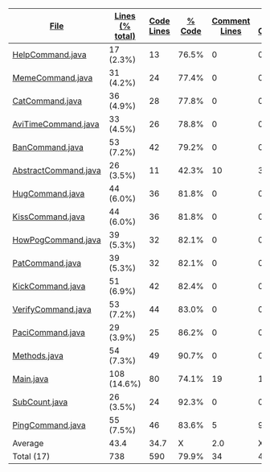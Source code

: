 
|[File](https://github.com/Smaltin/AvilonSubBot/tree/master/statistics%2Ftotal%2Fname_ascending.md%2F)|[Lines (% total)](https://github.com/Smaltin/AvilonSubBot/tree/master/statistics%2Ftotal%2Flines_descending.md%2F)|[Code Lines](https://github.com/Smaltin/AvilonSubBot/tree/master/statistics%2Ftotal%2Fcode_descending.md%2F)|[% Code](https://github.com/Smaltin/AvilonSubBot/tree/master/statistics%2Ftotal%2Fproportion_code_descending.md%2F)|[Comment Lines](https://github.com/Smaltin/AvilonSubBot/tree/master/statistics%2Ftotal%2Fcomments_descending.md%2F)|[% Comment](https://github.com/Smaltin/AvilonSubBot/tree/master/statistics%2Ftotal%2Fproportion_comments_descending.md%2F)|[Blank Lines](https://github.com/Smaltin/AvilonSubBot/tree/master/statistics%2Ftotal%2Fblanks_descending.md%2F)|[% Blank](https://github.com/Smaltin/AvilonSubBot/tree/master/statistics%2Ftotal%2Fproportion_blanks_ascending.md%2F)|
| --- | --- | --- | --- | --- | --- | --- | --- |
|[HelpCommand.java](https://github.com/Smaltin/AvilonSubBot/tree/master/src%2Fmain%2Fjava%2FCommands%2FHelpCommand.java)|17 (2.3%)|13|76.5%|0|0.0%|4|23.5%|
|[MemeCommand.java](https://github.com/Smaltin/AvilonSubBot/tree/master/src%2Fmain%2Fjava%2FCommands%2FMemeCommand.java)|31 (4.2%)|24|77.4%|0|0.0%|7|22.6%|
|[CatCommand.java](https://github.com/Smaltin/AvilonSubBot/tree/master/src%2Fmain%2Fjava%2FCommands%2FCatCommand.java)|36 (4.9%)|28|77.8%|0|0.0%|8|22.2%|
|[AviTimeCommand.java](https://github.com/Smaltin/AvilonSubBot/tree/master/src%2Fmain%2Fjava%2FCommands%2FAviTimeCommand.java)|33 (4.5%)|26|78.8%|0|0.0%|7|21.2%|
|[BanCommand.java](https://github.com/Smaltin/AvilonSubBot/tree/master/src%2Fmain%2Fjava%2FCommands%2FBanCommand.java)|53 (7.2%)|42|79.2%|0|0.0%|11|20.8%|
|[AbstractCommand.java](https://github.com/Smaltin/AvilonSubBot/tree/master/src%2Fmain%2Fjava%2FCommands%2FAbstractCommand.java)|26 (3.5%)|11|42.3%|10|38.5%|5|19.2%|
|[HugCommand.java](https://github.com/Smaltin/AvilonSubBot/tree/master/src%2Fmain%2Fjava%2FCommands%2FHugCommand.java)|44 (6.0%)|36|81.8%|0|0.0%|8|18.2%|
|[KissCommand.java](https://github.com/Smaltin/AvilonSubBot/tree/master/src%2Fmain%2Fjava%2FCommands%2FKissCommand.java)|44 (6.0%)|36|81.8%|0|0.0%|8|18.2%|
|[HowPogCommand.java](https://github.com/Smaltin/AvilonSubBot/tree/master/src%2Fmain%2Fjava%2FCommands%2FHowPogCommand.java)|39 (5.3%)|32|82.1%|0|0.0%|7|17.9%|
|[PatCommand.java](https://github.com/Smaltin/AvilonSubBot/tree/master/src%2Fmain%2Fjava%2FCommands%2FPatCommand.java)|39 (5.3%)|32|82.1%|0|0.0%|7|17.9%|
|[KickCommand.java](https://github.com/Smaltin/AvilonSubBot/tree/master/src%2Fmain%2Fjava%2FCommands%2FKickCommand.java)|51 (6.9%)|42|82.4%|0|0.0%|9|17.6%|
|[VerifyCommand.java](https://github.com/Smaltin/AvilonSubBot/tree/master/src%2Fmain%2Fjava%2FCommands%2FVerifyCommand.java)|53 (7.2%)|44|83.0%|0|0.0%|9|17.0%|
|[PaciCommand.java](https://github.com/Smaltin/AvilonSubBot/tree/master/src%2Fmain%2Fjava%2FCommands%2FPaciCommand.java)|29 (3.9%)|25|86.2%|0|0.0%|4|13.8%|
|[Methods.java](https://github.com/Smaltin/AvilonSubBot/tree/master/src%2Fmain%2Fjava%2FMethods.java)|54 (7.3%)|49|90.7%|0|0.0%|5|9.3%|
|[Main.java](https://github.com/Smaltin/AvilonSubBot/tree/master/src%2Fmain%2Fjava%2FMain.java)|108 (14.6%)|80|74.1%|19|17.6%|9|8.3%|
|[SubCount.java](https://github.com/Smaltin/AvilonSubBot/tree/master/src%2Fmain%2Fjava%2FSubCount.java)|26 (3.5%)|24|92.3%|0|0.0%|2|7.7%|
|[PingCommand.java](https://github.com/Smaltin/AvilonSubBot/tree/master/src%2Fmain%2Fjava%2FCommands%2FPingCommand.java)|55 (7.5%)|46|83.6%|5|9.1%|4|7.3%|
|Average |43.4|34.7|X|2.0|X|6.7|X|
|Total (17)|738|590|79.9%|34| 4.6%|114|15.4%|